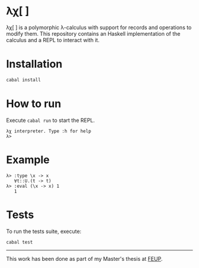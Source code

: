 # λχ[ ]

λχ[ ] is a polymorphic λ-calculus with support for records and operations to modify them. 
This repository contains an Haskell implementation of the calculus and a REPL to interact with it.

# Installation

```sh
cabal install
```

# How to run

Execute `cabal run` to start the REPL.

```
λχ interpreter. Type :h for help
λ>
```

# Example

```
λ> :type \x -> x
   ∀t::U.(t -> t) 
λ> :eval (\x -> x) 1
   1
```

# Tests

To run the tests suite, execute:

```
cabal test
```

--- 

This work has been done as part of my Master's thesis at [FEUP](https://sigarra.up.pt/feup/en/). 
